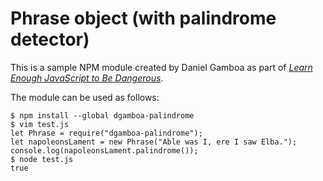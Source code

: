 # Phrase object (with palindrome detector)

This is a sample NPM module created by Daniel Gamboa as part of [*Learn Enough JavaScript to Be Dangerous*](https://www.learnenough.com/javascript-tutorial).

The module can be used as follows:

```
$ npm install --global dgamboa-palindrome
$ vim test.js
let Phrase = require("dgamboa-palindrome");
let napoleonsLament = new Phrase("Able was I, ere I saw Elba.");
console.log(napoleonsLament.palindrome());
$ node test.js
true
```
